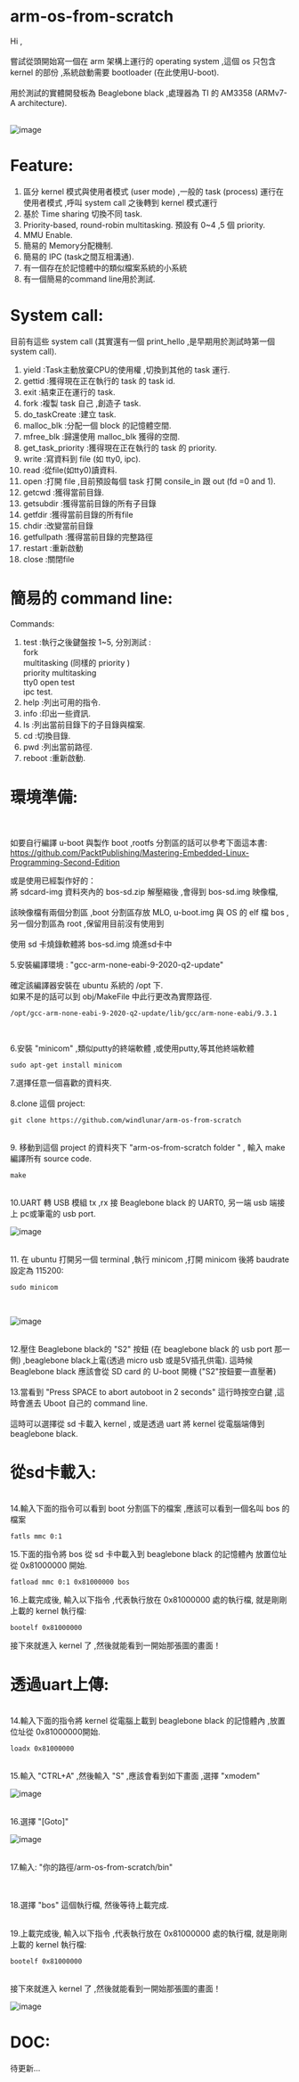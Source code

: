 # arm-os-from-scratch

Hi ,<br><br>
嘗試從頭開始寫一個在 arm 架構上運行的 operating system ,這個 os 只包含 kernel 的部份 ,系統啟動需要 bootloader (在此使用U-boot).
<br><br>
用於測試的實體開發板為 Beaglebone black ,處理器為 TI 的 AM3358 (ARMv7-A architecture).
<br><br>

![image](https://github.com/windlunar/arm-os-from-scratch/blob/master/pictures/logo.png)

Feature:
=
1. 區分 kernel 模式與使用者模式 (user mode) ,一般的 task (process) 運行在使用者模式 ,呼叫 system call 之後轉到 kernel 模式運行<br>
2. 基於 Time sharing 切換不同 task.<br>
3. Priority-based, round-robin multitasking. 預設有 0~4 ,5 個 priority.<br>
4. MMU Enable.<br>
5. 簡易的 Memory分配機制.<br>
6. 簡易的 IPC (task之間互相溝通).<br>
7. 有一個存在於記憶體中的類似檔案系統的小系統<br>
8. 有一個簡易的command line用於測試.<br>

System call:
=

目前有這些 system call (其實還有一個 print_hello ,是早期用於測試時第一個 system call).<br>

1. yield :Task主動放棄CPU的使用權 ,切換到其他的 task 運行.<br>
2. gettid :獲得現在正在執行的 task 的 task id.<br>
3. exit :結束正在運行的 task.<br>
4. fork :複製 task 自己 ,創造子 task.<br>
5. do_taskCreate :建立 task.<br>
6. malloc_blk :分配一個 block 的記憶體空間.<br>
7. mfree_blk :歸還使用 malloc_blk 獲得的空間.<br>
8. get_task_priority :獲得現在正在執行的 task 的 priority.<br>
9. write :寫資料到 file (如 tty0, ipc).<br>
10. read :從file(如tty0)讀資料.<br>
11. open :打開 file ,目前預設每個 task 打開 consile_in 跟 out (fd =0 and 1).<br>
12. getcwd :獲得當前目錄.<br>
13. getsubdir :獲得當前目錄的所有子目錄<br>
14. getfdir :獲得當前目錄的所有file<br>
15. chdir :改變當前目錄<br>
16. getfullpath :獲得當前目錄的完整路徑<br>
17. restart :重新啟動<br>
18. close :關閉file<br>

簡易的 command line:
=

Commands:
<br>

1. test :執行之後鍵盤按 1~5, 分別測試 :<br>
	fork<br>
	multitasking (同樣的 priority )<br>
	priority multitasking<br>
	tty0 open test<br>
	ipc test.<br>
2. help :列出可用的指令.<br>
3. info :印出一些資訊.<br>
4. ls :列出當前目錄下的子目錄與檔案.<br>
5. cd :切換目錄.<br>
6. pwd :列出當前路徑.<br>
7. reboot :重新啟動.<br>


環境準備:
=

<br><br>
如要自行編譯 u-boot 與製作 boot ,rootfs 分割區的話可以參考下面這本書:
<br>
https://github.com/PacktPublishing/Mastering-Embedded-Linux-Programming-Second-Edition


或是使用已經製作好的：
<br>
將 sdcard-img 資料夾內的 bos-sd.zip 解壓縮後 ,會得到 bos-sd.img 映像檔,
<br>
<br>
該映像檔有兩個分割區 ,boot 分割區存放 MLO, u-boot.img 與 OS 的 elf 檔 bos ,另一個分割區為 root ,保留用目前沒有使用到
<br>
<br>
使用 sd 卡燒錄軟體將 bos-sd.img 燒進sd卡中
<br>
<br>
5.安裝編譯環境 : "gcc-arm-none-eabi-9-2020-q2-update" 
<br><br>
確定該編譯器安裝在 ubuntu 系統的 /opt 下.<br> 
如果不是的話可以到 obj/MakeFile 中此行更改為實際路徑.<br>

	/opt/gcc-arm-none-eabi-9-2020-q2-update/lib/gcc/arm-none-eabi/9.3.1
<br>

6.安裝 "minicom" ,類似putty的終端軟體 ,或使用putty,等其他終端軟體

	sudo apt-get install minicom


7.選擇任意一個喜歡的資料夾.<br><br>
8.clone 這個 project:

	git clone https://github.com/windlunar/arm-os-from-scratch

<br>
9. 移動到這個 project 的資料夾下 "arm-os-from-scratch folder " , 輸入 make 編譯所有 source code.

	make
<br>
10.UART 轉 USB 模組 tx ,rx 接 Beaglebone black 的 UART0, 另一端 usb 端接上 pc或筆電的 usb port.
<br>

![image](https://github.com/windlunar/arm-os-from-scratch/blob/master/pictures/uart0.png)

<br>
11. 在 ubuntu 打開另一個 terminal ,執行 minicom ,打開 minicom 後將 baudrate 設定為 115200:

	sudo minicom
<br>

![image](https://github.com/windlunar/arm-os-from-scratch/blob/master/pictures/minicom.png)

<br>        
12.壓住 Beaglebone black的 "S2" 按鈕 (在 beaglebone black 的 usb port 那一側) ,beaglebone black上電(透過 micro usb 或是5V插孔供電). 這時候 Beaglebone black 應該會從 SD card 的 U-boot 開機 ("S2"按鈕要一直壓著)<br>

<br>
13.當看到 "Press SPACE to abort autoboot in 2 seconds" 這行時按空白鍵 ,這時會進去 Uboot 自己的 command line.<br>
<br>
這時可以選擇從 sd 卡載入 kernel , 或是透過 uart 將 kernel 從電腦端傳到 beaglebone black.


從sd卡載入:
=

<br>
14.輸入下面的指令可以看到 boot 分割區下的檔案 ,應該可以看到一個名叫 bos 的檔案

	fatls mmc 0:1 


15.下面的指令將 bos 從 sd 卡中載入到 beaglebone black 的記憶體內 放置位址從 0x81000000 開始.

	fatload mmc 0:1 0x81000000 bos


16.上載完成後, 輸入以下指令 ,代表執行放在 0x81000000 處的執行檔, 就是剛剛上載的 kernel 執行檔:

	bootelf 0x81000000

接下來就進入 kernel 了 ,然後就能看到一開始那張圖的畫面！
<br>



透過uart上傳:
=

<br>
14.輸入下面的指令將 kernel 從電腦上載到 beaglebone black 的記憶體內 ,放置位址從 0x81000000開始.

	loadx 0x81000000

<br>
15.輸入 "CTRL+A" ,然後輸入 "S" ,應該會看到如下畫面 ,選擇 "xmodem"

![image](https://github.com/windlunar/arm-os-from-scratch/blob/master/pictures/choose_xmodem.png)


<br>
16.選擇 "[Goto]"
<br>

![image](https://github.com/windlunar/arm-os-from-scratch/blob/master/pictures/goto.png)

<br>
17.輸入: "你的路徑/arm-os-from-scratch/bin"

<br><br>
18.選擇 "bos" 這個執行檔, 然後等待上載完成.

<br>
19.上載完成後, 輸入以下指令 ,代表執行放在 0x81000000 處的執行檔, 就是剛剛上載的 kernel 執行檔:

	bootelf 0x81000000


<br>
接下來就進入 kernel 了 ,然後就能看到一開始那張圖的畫面！


![image](https://github.com/windlunar/arm-os-from-scratch/blob/master/pictures/bbb.jpg)


DOC:
=

待更新...